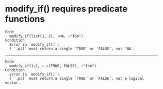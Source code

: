 # modify_if() requires predicate functions

    Code
      modify_if(list(1, 2), ~NA, ~"foo")
    Condition
      Error in `modify_if()`:
      ! `.p()` must return a single `TRUE` or `FALSE`, not `NA`.

---

    Code
      modify_if(1:2, ~ c(TRUE, FALSE), ~"foo")
    Condition
      Error in `modify_if()`:
      ! `.p()` must return a single `TRUE` or `FALSE`, not a logical vector.

